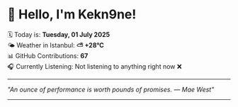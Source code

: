 # 👋 Hello, I'm Kekn9ne!

🗓️ Today is: **Tuesday, 01 July 2025**  
🌤️ Weather in Istanbul: **⛅️  +28°C**  
📊 GitHub Contributions: **67**  
🎧 Currently Listening: Not listening to anything right now ❌

---

_"An ounce of performance is worth pounds of promises. — *Mae West*"_

---
